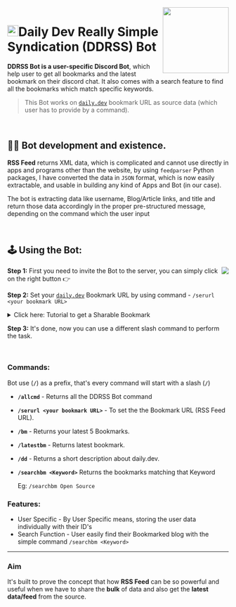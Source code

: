<img align="right" src="https://user-images.githubusercontent.com/51878265/158046499-30013c0f-9fab-41cf-aad3-71c48c82c2f8.gif" height=150px>
<h1><img src="https://user-images.githubusercontent.com/51878265/158064566-853b9c0a-342f-4597-b88e-40a1cb9621cc.png" height=25>Daily Dev Really Simple Syndication (DDRSS) Bot</h1>

**DDRSS Bot is a user-specific Discord Bot**, which help user to get all bookmarks and the latest bookmark on their discord chat. It also comes with a search feature to find all the bookmarks which match specific keywords.
<br/>

> This Bot works on [`daily.dev`](https://daily.dev/) bookmark URL as source data (which user has to provide by a command).

<br/>

## 👨‍💻 Bot development and existence.

**RSS Feed** returns XML data, which is complicated and cannot use directly in apps and programs other than the website, by using `feedparser` Python packages, I have converted the data in `JSON` format, which is now easily extractable,  and usable in building any kind of Apps and Bot (in our case).

The bot is extracting data like username, Blog/Article links, and title and return those data accordingly in the proper pre-structured message, depending on the command which the user input

<br/>

## 🕹️ Using the Bot:

<img align ="right" src="https://user-images.githubusercontent.com/51878265/158052899-f3e0760e-cef5-4eeb-bf47-1d9e2e5b2ee4.png">**Step 1:** First you need to invite the Bot to the server, you can simply click on the right button 👉
 
**Step 2:** Set your [`daily.dev`](https://daily.dev/) Bookmark URL by using command - `/serurl <your bookmark URL>`

<details>
 
 <summary> Click here: Tutorial to get a Sharable Bookmark </summary>
 


https://user-images.githubusercontent.com/51878265/158066357-87909913-191c-4075-a795-9574ae286eb8.mp4


   
</details>







**Step 3:** It's done, now you can use a different slash command to perform the task.

<br/>

### Commands:

Bot use (**`/`**) as a prefix, that's every command will start with a slash (**`/`**)

- **`/allcmd`** - Returns all the DDRSS Bot command

- **`/serurl <your bookmark URL>`** - To set the the Bookmark URL (RSS Feed URL).

- **`/bm`** - Returns your latest 5 Bookmarks.

- **`/latestbm`** - Returns latest bookmark.

- **`/dd`** - Returns a short description about daily.dev.

- **`/searchbm <Keyword>`** <keyword> Returns the bookmarks matching that Keyword
  
  Eg: `/searchbm Open Source`
  
### Features:
  
  - User Specific - By User Specific means, storing the user data individually with their ID's
  - Search Function - User easily find their Bookmarked blog with the simple command `/searchbm <Keyword>`
---



### Aim

It's built to prove the concept that how **RSS Feed** can be so powerful and useful when we have to share the **bulk** of data and also get the **latest data/feed** from the source. 
